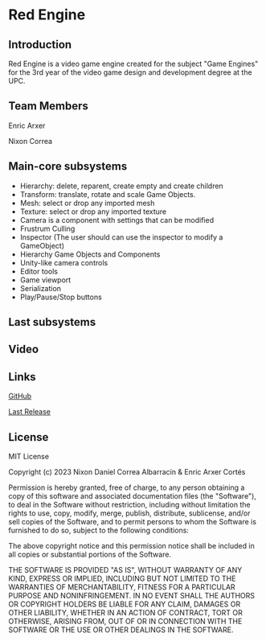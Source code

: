 # Red Engine
## Introduction
Red Engine is a video game engine created for the subject "Game Engines" for the 3rd year of the video game design and development degree at the UPC.

## Team Members
Enric Arxer


Nixon Correa

## Main-core subsystems
- Hierarchy: delete, reparent, create empty and create children
- Transform: translate, rotate and scale Game Objects.
- Mesh: select or drop any imported mesh
- Texture: select or drop any imported texture
- Camera is a component with settings that can be modified
- Frustrum Culling
- Inspector (The user should can use the inspector to modify a GameObject)
- Hierarchy Game Objects and Components
- Unity-like camera controls
- Editor tools
- Game viewport
- Serialization
- Play/Pause/Stop buttons

## Last subsystems


## Video



## Links
[GitHub](https://github.com/Luxary-92/Red_Engine_V.2)

[Last Release]([https://github.com/Luxary-92/Red_Engine_V.2](https://github.com/Luxary-92/Red_Engine_V.2/releases/tag/Red_Engine_V.3))


## License

MIT License

Copyright (c) 2023 Nixon Daniel Correa Albarracín & Enric Arxer Cortés

Permission is hereby granted, free of charge, to any person obtaining a copy
of this software and associated documentation files (the "Software"), to deal
in the Software without restriction, including without limitation the rights
to use, copy, modify, merge, publish, distribute, sublicense, and/or sell
copies of the Software, and to permit persons to whom the Software is
furnished to do so, subject to the following conditions:

The above copyright notice and this permission notice shall be included in all
copies or substantial portions of the Software.

THE SOFTWARE IS PROVIDED "AS IS", WITHOUT WARRANTY OF ANY KIND, EXPRESS OR
IMPLIED, INCLUDING BUT NOT LIMITED TO THE WARRANTIES OF MERCHANTABILITY,
FITNESS FOR A PARTICULAR PURPOSE AND NONINFRINGEMENT. IN NO EVENT SHALL THE
AUTHORS OR COPYRIGHT HOLDERS BE LIABLE FOR ANY CLAIM, DAMAGES OR OTHER
LIABILITY, WHETHER IN AN ACTION OF CONTRACT, TORT OR OTHERWISE, ARISING FROM,
OUT OF OR IN CONNECTION WITH THE SOFTWARE OR THE USE OR OTHER DEALINGS IN THE
SOFTWARE.
